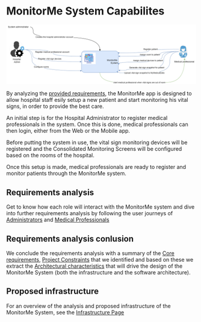 # MonitorMe System Capabilites

![Capabilities diagram](https://github.com/ArchitectsEvolutionZone/MonitorMe/blob/main/resources/CapabilitiesOverview.png)

By analyzing the [provided requirements](https://github.com/ArchitectsEvolutionZone/MonitorMe/blob/main/1.Requirements/ClientInitialRequirements.md), the MonitorMe app is designed to allow hospital staff esily setup a new patient and start monitoring his vital signs, in order to provide the best care. 

An initial step is for the Hospital Administrator to register medical professionals in the system. Once this is done, medical professionals can then login, either from the Web or the Mobile app. 

Before putting the system in use, the vital sign monitoring devices will be registered and the Consolidated Monitoring Screens will be configured based on the rooms of the hospital. 

Once this setup is made, medical professionals are ready to register and monitor patients through the MonitorMe system.

## Requirements analysis
Get to know how each role will interact with the MonitorMe system and dive into further requirements analysis by following the user journeys of [Administrators](https://github.com/ArchitectsEvolutionZone/MonitorMe/blob/main/1.Requirements/UserJourneys/HospitalAdmin.md) and [Medical Professionals](https://github.com/ArchitectsEvolutionZone/MonitorMe/blob/main/1.Requirements/UserJourneys/MedicalProfessional.md) 

## Requirements analysis conlusion 
We conclude the requirements analysis with a summary of the [Core requirements](https://github.com/ArchitectsEvolutionZone/MonitorMe/blob/main/1.Requirements/CoreRequirements.md#core-requirements), [Project Constraints](https://github.com/ArchitectsEvolutionZone/MonitorMe/blob/main/1.Requirements/CoreRequirements.md#project-constraints) that we identified and based on these we extract the [Architectural characteristics](https://github.com/ArchitectsEvolutionZone/MonitorMe/blob/main/1.Requirements/CoreRequirements.md#architectural-characteristics) that will drive the design of the MonitorMe System (both the infrastructure and the software architecture).

## Proposed infrastructure 
For an overview of the analysis and proposed infrastructure of the MonitorMe System, see the [Infrastructure Page](https://github.com/ArchitectsEvolutionZone/MonitorMe/blob/main/2.ArchitectureVisualization/Infrastructure.md) 
